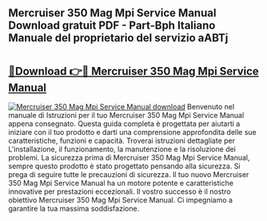 ## Mercruiser 350 Mag Mpi Service Manual Download gratuit PDF - Part-Bph Italiano Manuale del proprietario del servizio aABTj

# <h2><a href="http://dfb4vl.blite.top/?on=Mercruiser+350+Mag+Mpi+Service+Manual">🔗Download 👉🔴 Mercruiser 350 Mag Mpi Service Manual</a></h2>

[![Mercruiser 350 Mag Mpi Service Manual download](https://i.imgur.com/lujVjoI.png)](http://dfb4vl.blite.top/?on=Mercruiser+350+Mag+Mpi+Service+Manual)
Benvenuto nel manuale di Istruzioni per il tuo Mercruiser 350 Mag Mpi Service Manual appena consegnato. Questa guida completa è progettata per aiutarti a iniziare con il tuo prodotto e darti una comprensione approfondita delle sue caratteristiche, funzioni e capacità. Troverai istruzioni dettagliate per L'installazione, il funzionamento, la manutenzione e la risoluzione dei problemi. La sicurezza prima di Mercruiser 350 Mag Mpi Service Manual, sempre questo prodotto è stato progettato pensando alla sicurezza. Si prega di seguire tutte le precauzioni di sicurezza. Il tuo nuovo Mercruiser 350 Mag Mpi Service Manual ha un motore potente e caratteristiche innovative per prestazioni eccezionali. Il vostro successo è il nostro obiettivo Mercruiser 350 Mag Mpi Service Manual. Ci impegniamo a garantire la tua massima soddisfazione.
